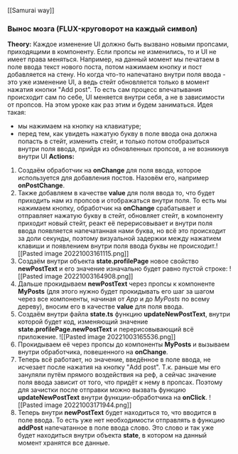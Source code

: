 [[Samurai way]]
### Вынос мозга (FLUX-круговорот на каждый символ)
**Theory:**
Каждое изменение UI должно быть вызвано новыми пропсами, приходящими в компоненту. Если пропсы не изменились, то и UI не имеет права меняться. Например, на данный момент мы печатаем в поле ввода текст нового поста, потом нажимаем кнопку и пост добавляется на стену. Но когда что-то напечатано внутри поля ввода - это уже изменение UI, а ведь стейт обновляется только в момент нажатия кнопки "Add post". То есть сам процесс впечатывания происходит сам по себе, UI меняется внутри себя, а не в зависимости от пропсов. На этом уроке как раз этим и будем заниматься. 
Идея такая:
- мы нажимаем на кнопку на клавиатуре;
- перед тем, как увидеть нажатую букву в поле ввода она должна попасть в стейт, изменить стейт, и только потом отобразиться внутри поля ввода, прийдя из обновленных пропсов, а не возникнув внутри UI
**Actions:**
1. Cоздаём обработчик на **onChange** для поля ввода, которое используется для добавления постов. Назовём его, например **onPostChange**.
2. Также добавляем в качестве **value** для поля ввода то, что будет приходить нам из пропсов и отображаться внутри поля. То есть мы нажимаем кнопку, обработчик на **onChange** срабатывает и отправляет нажатую букву в стейт, обновляет стейт, в компоненту приходит новый стейт, реакт её перерисовывает и внутри поля ввода появляется напечатанная нами буква, но всё это происходит за доли секунды, поэтому визуальной задержки между нажатием клавиши и появлением внутри поля ввода буквы не происходит.![[Pasted image 20221003161115.png]]
3. Создаём внутри объекта **state.profilePage** новое свойство **newPostText** и его значение изначально будет равно пустой строке: ![[Pasted image 20221003164908.png]]
4. Дальше прокидываем **newPostText** через пропсы к компоненте **MyPosts** (для этого нужно будет прокидывать его шаг за шагом через все компоненты, начиная от *Арр* и до *MyPosts* по всему дереву), вносим его в качестве **value** для поля ввода.
5. Cоздаём внутри файла **state.ts** функцию **updateNewPostText**, внутри которой будет код, изменяющий значение **state.profilePage.newPostText** и перерисовывающий всё приложение. ![[Pasted image 20221003165536.png]]
6. Прокидываем её через пропсы до компоненты **MyPosts** и вызываем внутри обработчика, повешенного на **onChange**. 
7. Теперь всё работает, но значение, введённое в поле ввода, не исчезает после нажатия на кнопку "Add post". Т.к. раньше мы его зануляли путём прямого воздействия на реф, а сейчас значение поля ввода зависит от того, что придёт к нему в пропсах. Поэтому для зачистки после отправки можно вызвать функцию **updateNewPostText** внутри функции-обработчика на **onClick**. ![[Pasted image 20221003171944.png]]
8. Теперь внутри **newPostText** будет находиться то, что вводится в поле ввода. То есть уже нет необходимости отправлять в функцию **addPost** напечатанное в поле ввода слово. Это слово и так уже будет находиться внутри объекта **state**, в котором на данный момент хранятся все данные.